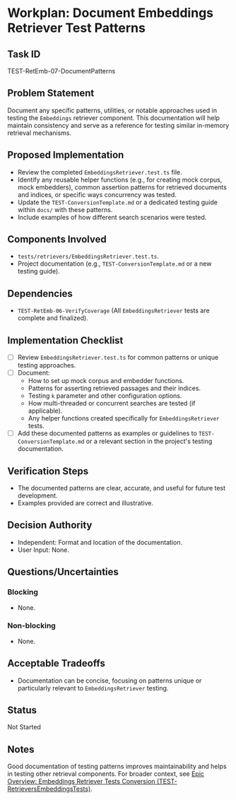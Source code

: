 # Workplan: Document Embeddings Retriever Test Patterns

## Task ID
TEST-RetEmb-07-DocumentPatterns

## Problem Statement
Document any specific patterns, utilities, or notable approaches used in testing the `Embeddings` retriever component. This documentation will help maintain consistency and serve as a reference for testing similar in-memory retrieval mechanisms.

## Proposed Implementation
- Review the completed `EmbeddingsRetriever.test.ts` file.
- Identify any reusable helper functions (e.g., for creating mock corpus, mock embedders), common assertion patterns for retrieved documents and indices, or specific ways concurrency was tested.
- Update the `TEST-ConversionTemplate.md` or a dedicated testing guide within `docs/` with these patterns.
- Include examples of how different search scenarios were tested.

## Components Involved
- `tests/retrievers/EmbeddingsRetriever.test.ts`.
- Project documentation (e.g., `TEST-ConversionTemplate.md` or a new testing guide).

## Dependencies
- `TEST-RetEmb-06-VerifyCoverage` (All `EmbeddingsRetriever` tests are complete and finalized).

## Implementation Checklist
- [ ] Review `EmbeddingsRetriever.test.ts` for common patterns or unique testing approaches.
- [ ] Document:
    - How to set up mock corpus and embedder functions.
    - Patterns for asserting retrieved passages and their indices.
    - Testing `k` parameter and other configuration options.
    - How multi-threaded or concurrent searches are tested (if applicable).
    - Any helper functions created specifically for `EmbeddingsRetriever` tests.
- [ ] Add these documented patterns as examples or guidelines to `TEST-ConversionTemplate.md` or a relevant section in the project's testing documentation.

## Verification Steps
- The documented patterns are clear, accurate, and useful for future test development.
- Examples provided are correct and illustrative.

## Decision Authority
- Independent: Format and location of the documentation.
- User Input: None.

## Questions/Uncertainties
### Blocking
- None.
### Non-blocking
- None.

## Acceptable Tradeoffs
- Documentation can be concise, focusing on patterns unique or particularly relevant to `EmbeddingsRetriever` testing.

## Status
Not Started

## Notes
Good documentation of testing patterns improves maintainability and helps in testing other retrieval components.
For broader context, see [Epic Overview: Embeddings Retriever Tests Conversion (TEST-RetrieversEmbeddingsTests)](../../docs/planning/workplans/TEST-RetrieversEmbeddingsTests.md).